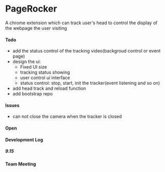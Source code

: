 PageRocker
==========

A chrome extension which can track user's head to control the display of the webpage the user visiting 

#### Todo
* add the status control of the tracking video(backgroud control or event page)
* design the ui: 
    * Fixed UI size
    * tracking status showing
    * user control ui interface
    * status control: stop, start, init the tracker(event listening and so on)
* add head track and reload function
* add bootstrap repo

#### Issues
* can not close the camera when the tracker is closed


#### Open

#### Development Log

##### 9.15

#### Team Meeting
